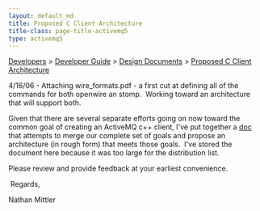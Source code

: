 ```yaml
---
layout: default_md
title: Proposed C Client Architecture 
title-class: page-title-activemq5
type: activemq5
---
```


[Developers](developers) > [Developer Guide](developer-guide) > [Design Documents](design-documents) > [Proposed C Client Architecture](proposed-c-client-architecture)


4/16/06 - Attaching wire_formats.pdf - a first cut at defining all of the commands for both openwire an stomp.  Working toward an architecture that will support both. 


Given that there are several separate efforts going on now toward the common goal of creating an ActiveMQ c++ client, I've put together a [doc](http://docs.codehaus.org/download/attachments/48149/ActiveMQClientArchitecture.pdf) that attempts to merge our complete set of goals and propose an architecture (in rough form) that meets those goals.  I've stored the document here because it was too large for the distribution list.

Please review and provide feedback at your earliest convenience.

 Regards,

Nathan Mittler 


